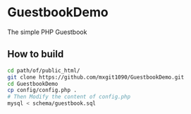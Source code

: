 # GuestbookDemo
The simple PHP Guestbook

## How to build
```sh
cd path/of/public_html/
git clone https://github.com/mxgit1090/GuestbookDemo.git
cd GuestbookDemo
cp config/config.php .
# Then Modify the content of config.php
mysql < schema/guestbook.sql
```
